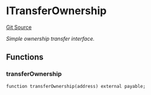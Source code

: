 # ITransferOwnership
[Git Source](https://github.com/NaniDAO/accounts/blob/5fb58fdce3270268f936c106a598fde6c6147d24/src/validators/RecoveryValidator.sol)

*Simple ownership transfer interface.*


## Functions
### transferOwnership


```solidity
function transferOwnership(address) external payable;
```

